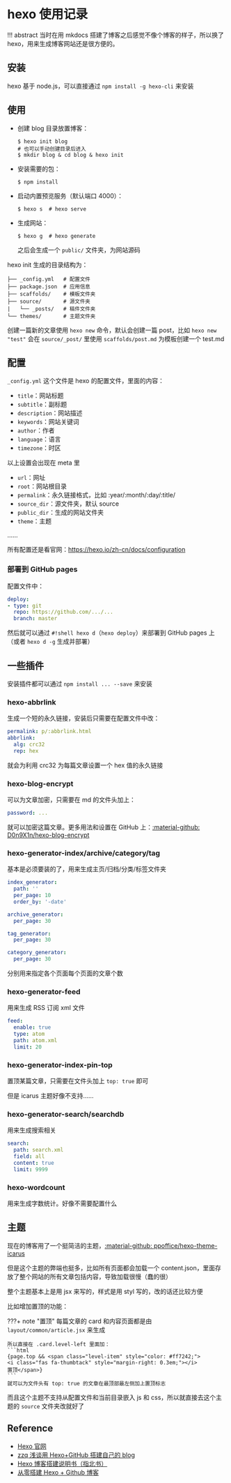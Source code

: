 # hexo 使用记录

!!! abstract 
    当时在用 mkdocs 搭建了博客之后感觉不像个博客的样子，所以换了 hexo，用来生成博客网站还是很方便的。

## 安装
hexo 基于 node.js，可以直接通过 `npm install -g hexo-cli` 来安装

## 使用
- 创建 blog 目录放置博客：
    ```shell 
    $ hexo init blog 
    # 也可以手动创建目录后进入
    $ mkdir blog & cd blog & hexo init 
    ```
- 安装需要的包：
    ```shell 
    $ npm install 
    ```
- 启动内置预览服务（默认端口 4000）：
    ```shell 
    $ hexo s  # hexo serve 
    ```
- 生成网站：
    ```shell 
    $ hexo g  # hexo generate
    ```
    之后会生成一个 `public/` 文件夹，为网站源码

hexo init 生成的目录结构为：
```text 
├── _config.yml   # 配置文件
├── package.json  # 应用信息
├── scaffolds/    # 模板文件夹
├── source/       # 源文件夹
|   └── _posts/   # 稿件文件夹
└── themes/       # 主题文件夹
```

创建一篇新的文章使用 `hexo new` 命令，默认会创建一篇 post，比如 `hexo new "test"` 会在 `source/_post/` 里使用 `scaffolds/post.md` 为模板创建一个 test.md 

## 配置
`_config.yml` 这个文件是 hexo 的配置文件，里面的内容：

- `title`：网站标题
- `subtitle`：副标题
- `description`：网站描述
- `keywords`：网站关键词
- `author`：作者
- `language`：语言
- `timezone`：时区

以上设置会出现在 meta 里

- `url`：网址
- `root`：网站根目录
- `permalink`：永久链接格式，比如 :year/:month/:day/:title/
- `source_dir`：源文件夹，默认 source
- `public_dir`：生成的网站文件夹
- `theme`：主题

……

所有配置还是看官网：https://hexo.io/zh-cn/docs/configuration

### 部署到 GitHub pages
配置文件中：
```yaml 
deploy:
- type: git
  repo: https://github.com/.../...
  branch: master
```
然后就可以通过 `#!shell hexo d`（`hexo deploy`）来部署到 GitHub pages 上（或者 `hexo d -g` 生成并部署）

## 一些插件
安装插件都可以通过 `npm install ... --save` 来安装

### hexo-abbrlink 
生成一个短的永久链接，安装后只需要在配置文件中改：
```yaml 
permalink: p/:abbrlink.html
abbrlink:
  alg: crc32
  rep: hex
```
就会为利用 crc32 为每篇文章设置一个 hex 值的永久链接

### hexo-blog-encrypt
可以为文章加密，只需要在 md 的文件头加上：
```yaml 
password: ...
```
就可以加密这篇文章。更多用法和设置在 GitHub 上：[:material-github: D0n9X1n/hexo-blog-encrypt](https://github.com/D0n9X1n/hexo-blog-encrypt)

### hexo-generator-index/archive/category/tag 
基本是必须要装的了，用来生成主页/归档/分类/标签文件夹
```yaml 
index_generator:
  path: ''
  per_page: 10
  order_by: '-date'

archive_generator:
  per_page: 30

tag_generator:
  per_page: 30

category_generator:
  per_page: 30
```
分别用来指定各个页面每个页面的文章个数

### hexo-generator-feed
用来生成 RSS 订阅 xml 文件
```yaml 
feed:
  enable: true
  type: atom
  path: atom.xml
  limit: 20
```

### hexo-generator-index-pin-top
置顶某篇文章，只需要在文件头加上 `top: true` 即可

但是 icarus 主题好像不支持……

### hexo-generator-search/searchdb
用来生成搜索相关
```yaml
search:
  path: search.xml
  field: all
  content: true
  limit: 9999
```

### hexo-wordcount
用来生成字数统计。好像不需要配置什么

## 主题
现在的博客用了一个挺简洁的主题，[:material-github: ppoffice/hexo-theme-icarus](https://github.com/ppoffice/hexo-theme-icarus)

但是这个主题的弊端也挺多，比如所有页面都会加载一个 content.json，里面存放了整个网站的所有文章包括内容，导致加载很慢（蠢的很）

整个主题基本上是用 jsx 来写的，样式是用 styl 写的，改的话还比较方便

比如增加置顶的功能：

???+ note "置顶"
    每篇文章的 card 和内容页面都是由 `layout/common/article.jsx` 来生成

    所以直接在 .card.level-left 里面加：
    ```html
    {page.top && <span class="level-item" style="color: #ff7242;">
    <i class="fas fa-thumbtack" style="margin-right: 0.3em;"></i>
    置顶</span>}
    ```
    就可以为文件头有 top: true 的文章在最顶部最左侧加上置顶标志

而且这个主题不支持从配置文件和当前目录嵌入 js 和 css，所以就直接去这个主题的 `source` 文件夹改就好了

## Reference
- [Hexo 官网](https://hexo.io)
- [zzq 浅谈用 Hexo+GitHub 搭建自己的 blog](https://afar5277.blog.luogu.org/post-zzq-hexoblog)
- [Hexo 博客搭建说明书（指北书）](https://www.luogu.org/blog/0Umaru0/hexo-bo-ke-da-jian-shuo-ming-shu-zhi-bei-shu-post)
- [从零搭建 Hexo + Github 博客](https://www.luogu.org/blog/Venus/build-hexo-github-blog)